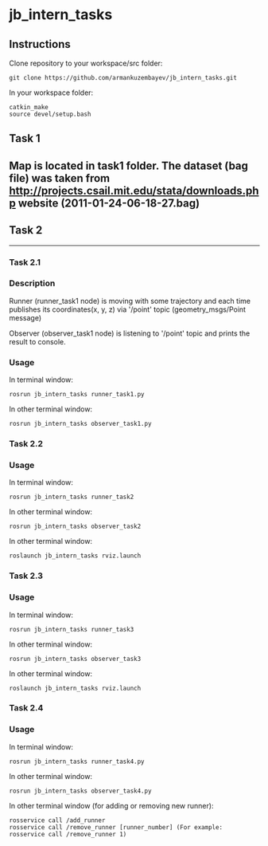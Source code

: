 # jb_intern_tasks

## Instructions

Clone repository to your workspace/src folder:
```
git clone https://github.com/armankuzembayev/jb_intern_tasks.git 
```
In your workspace folder:
```
catkin_make
source devel/setup.bash
```


## Task 1

Map is located in task1 folder. The dataset (bag file) was taken from http://projects.csail.mit.edu/stata/downloads.php website (2011-01-24-06-18-27.bag)
---
## Task 2
---
### Task 2.1

### Description
Runner (runner_task1 node) is moving with some trajectory and each time publishes its coordinates(x, y, z) via '/point' topic (geometry_msgs/Point message)

Observer (observer_task1 node) is listening to '/point' topic and prints the result to console.

### Usage
In terminal window:
```
rosrun jb_intern_tasks runner_task1.py 
```
In other terminal window:
```
rosrun jb_intern_tasks observer_task1.py 
```

### Task 2.2

### Usage
In terminal window:
```
rosrun jb_intern_tasks runner_task2 
```
In other terminal window:
```
rosrun jb_intern_tasks observer_task2 
```
In other terminal window:
```
roslaunch jb_intern_tasks rviz.launch 
```

### Task 2.3

### Usage
In terminal window:
```
rosrun jb_intern_tasks runner_task3 
```
In other terminal window:
```
rosrun jb_intern_tasks observer_task3 
```
In other terminal window:
```
roslaunch jb_intern_tasks rviz.launch 
```
### Task 2.4

### Usage
In terminal window:
```
rosrun jb_intern_tasks runner_task4.py 
```
In other terminal window:
```
rosrun jb_intern_tasks observer_task4.py
```
In other terminal window (for adding or removing new runner):
```
rosservice call /add_runner 
rosservice call /remove_runner [runner_number] (For example: rosservice call /remove_runner 1)
```

